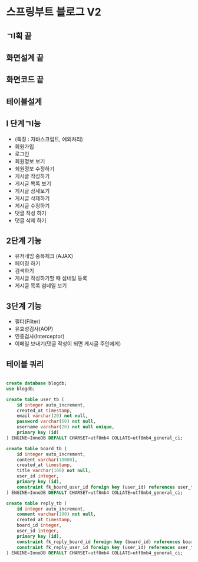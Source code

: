 # 스프링부트 블로그 V2

## ㄱI획 끝

## 화면설계 끝

## 화면코드 끝

## 테이블설계

## I 단계ㄱI능

- (특징 : 자바스크립트, 예외처리)
- 회원가입
- 로그인
- 회원정보 보기
- 회원정보 수정하기
- 게시글 작성하기
- 게시글 목록 보기
- 게시글 상세보기
- 게시글 삭제하기
- 게시글 수정하기
- 댓글 작성 하기
- 댓글 삭제 하기

## 2단계 기능

- 유저네임 중복체크 (AJAX)
- 페이징 하기
- 검색하기
- 게시글 작성하기할 때 섬네일 등록
- 게시글 목록 섬네일 보기

## 3단계 기능

- 필터(Filter)
- 유효성검사(AOP)
- 인증검사(Interceptor)
- 이메일 보내기(댓글 작성이 되면 게시글 주인에게)

## 테이블 쿼리

```sql

create database blogdb;
use blogdb;

create table user_tb (
    id integer auto_increment,
    created_at timestamp,
    email varchar(20) not null,
    password varchar(60) not null,
    username varchar(20) not null unique,
    primary key (id)
) ENGINE=InnoDB DEFAULT CHARSET=utf8mb4 COLLATE=utf8mb4_general_ci;

create table board_tb (
    id integer auto_increment,
    content varchar(10000),
    created_at timestamp,
    title varchar(100) not null,
    user_id integer,
    primary key (id),
    constraint fk_board_user_id foreign key (user_id) references user_tb (id)
) ENGINE=InnoDB DEFAULT CHARSET=utf8mb4 COLLATE=utf8mb4_general_ci;

create table reply_tb (
    id integer auto_increment,
    comment varchar(100) not null,
    created_at timestamp,
    board_id integer,
    user_id integer,
    primary key (id),
    constraint fk_reply_board_id foreign key (board_id) references board_tb (id),
    constraint fk_reply_user_id foreign key (user_id) references user_tb (id)
) ENGINE=InnoDB DEFAULT CHARSET=utf8mb4 COLLATE=utf8mb4_general_ci;

```
